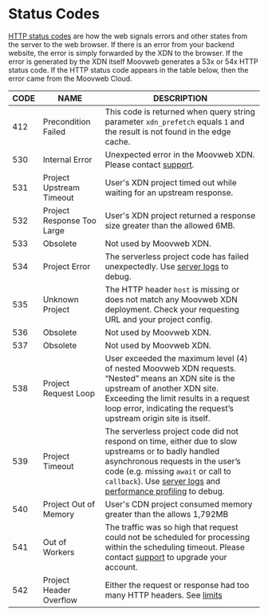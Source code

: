 # Status Codes

[HTTP status codes](https://en.wikipedia.org/wiki/List_of_HTTP_status_codes) are how the web signals errors and other states from the server to the web browser. If there is an error from your backend website, the error is simply forwarded by the XDN to the browser. If the error is generated by the XDN itself Moovweb generates a 53x or 54x HTTP status code. If the HTTP status code appears in the table below, then the error came from the Moovweb Cloud. 

| CODE | NAME | DESCRIPTION |
| -- | -- | -- |
| 412 | Precondition Failed | This code is returned when query string parameter `xdn_prefetch` equals `1` and the result is not found in the edge cache. |
| 530 | Internal Error | Unexpected error in the Moovweb XDN. Please contact [support](https://help.moovweb.com). |
| 531 | Project Upstream Timeout | User's XDN project timed out while waiting for an upstream response. |
| 532 | Project Response Too Large | User's XDN project returned a response size greater than the allowed 6MB. |
| 533 | Obsolete | Not used by Moovweb XDN. |
| 534 | Project Error | The serverless project code has failed unexpectedly. Use [server logs](/guides/logs#section_server_logs) to debug. |
| 535 | Unknown Project | The HTTP header `host` is missing or does not match any Moovweb XDN deployment. Check your requesting URL and your project config. |
| 536 | Obsolete | Not used by Moovweb XDN. |
| 537 | Obsolete | Not used by Moovweb XDN. |
| 538 | Project Request Loop | User exceeded the maximum level (4) of nested Moovweb XDN requests. “Nested” means an XDN site is the upstream of another XDN site. Exceeding the limit results in a request loop error, indicating the request’s upstream origin site is itself. |
| 539 | Project Timeout | The serverless project code did not respond on time, either due to slow upstreams or to badly handled asynchronous requests in the user’s code (e.g. missing `await` or call to `callback`). Use [server logs](/guides/logs#section_server_logs) and [performance profiling](/guides/performance) to debug. |
| 540 | Project Out of Memory | User's CDN project consumed memory greater than the allows 1,792MB |
| 541 | Out of Workers | The traffic was so high that request could not be scheduled for processing within the scheduling timeout. Please contact [support](/guides/support) to upgrade your account. |
| 542 | Project Header Overflow | Either the request or response had too many HTTP headers. See [limits](/guides/limits) |

